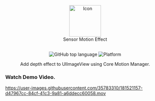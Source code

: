 <div align="center">
  <img width="100" src="https://user-images.githubusercontent.com/35783310/181525026-ca49f314-1e60-4a4b-baa8-f5fa0503c00c.png" alt="Icon" /> <br>
  Sensor Motion Effect <br>  <br>

![GitHub top language](https://img.shields.io/github/languages/top/m-afham/SensorMotionEffect?color=red)
![Platform](https://img.shields.io/cocoapods/p/ios?color=red) 

Add depth effect to UIImageView using Core Motion Manager.
</div>

### Watch Demo Video.
https://user-images.githubusercontent.com/35783310/181521157-d47967cc-84cf-41c3-9a81-a6ddecc60058.mov
